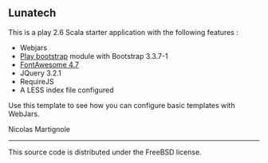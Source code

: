 ## Lunatech

This is a play 2.6 Scala starter application with the following features : 

 - Webjars
 - [Play bootstrap](http://adrianhurt.github.io/play-bootstrap/) module with Bootstrap 3.3.7-1
 - [FontAwesome 4.7](http://fontawesome.io/examples)
 - JQuery 3.2.1
 - RequireJS
 - A LESS index file configured
 
Use this template to see how you can configure basic templates with  WebJars.

Nicolas Martignole

-----
This source code is distributed under the FreeBSD license.